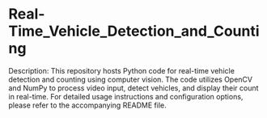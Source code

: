 # Real-Time_Vehicle_Detection_and_Counting
Description: This repository hosts Python code for real-time vehicle detection and counting using computer vision. The code utilizes OpenCV and NumPy to process video input, detect vehicles, and display their count in real-time. For detailed usage instructions and configuration options, please refer to the accompanying README file.
